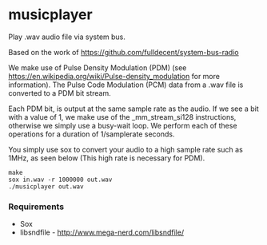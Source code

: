 # musicplayer

Play .wav audio file via system bus. 

Based on the work of https://github.com/fulldecent/system-bus-radio

We make use of Pulse Density Modulation (PDM) (see https://en.wikipedia.org/wiki/Pulse-density_modulation for more
information).  The Pulse Code Modulation (PCM) data from a .wav file is converted to a PDM bit stream.  

Each PDM bit, is output at the same sample rate as the audio.  If we see a bit with a value of 1, we make use of the
_mm_stream_si128 instructions, otherwise we simply use a busy-wait loop.  We perform each of these operations for a duration
of 1/samplerate seconds.

You simply use sox to convert your audio to a high sample rate such as 1MHz, as seen below (This
high rate is necessary for PDM).

```
make
sox in.wav -r 1000000 out.wav
./musicplayer out.wav
```

### Requirements

* Sox
* libsndfile - http://www.mega-nerd.com/libsndfile/
